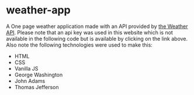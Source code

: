 # weather-app
A One page weather application made with an API provided by [the Weather API](https://www.weatherapi.com/).
Please note that an api key was used in this website which is not available in the following code but is available by clicking on the link above.
Also note the following technologies were used to make this:
  - HTML
  - CSS
  - Vanilla JS
  - George Washington
- John Adams
- Thomas Jefferson
